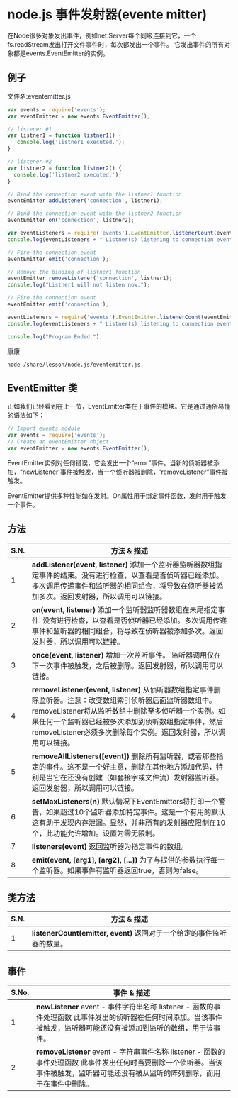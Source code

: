 # node.js 事件发射器(evente mitter)

在Node很多对象发出事件，例如net.Server每个同级连接到它，一个fs.readStream发出打开文件事件时，每次都发出一个事件。 它发出事件的所有对象都是events.EventEmitter的实例。

## 	例子

文件名:eventemitter.js

```js
var events = require('events');
var eventEmitter = new events.EventEmitter();

// listener #1
var listner1 = function listner1() {
   console.log('listner1 executed.');
}

// listener #2
var listner2 = function listner2() {
  console.log('listner2 executed.');
}

// Bind the connection event with the listner1 function
eventEmitter.addListener('connection', listner1);

// Bind the connection event with the listner2 function
eventEmitter.on('connection', listner2);

var eventListeners = require('events').EventEmitter.listenerCount(eventEmitter,'connection');
console.log(eventListeners + " Listner(s) listening to connection event");

// Fire the connection event 
eventEmitter.emit('connection');

// Remove the binding of listner1 function
eventEmitter.removeListener('connection', listner1);
console.log("Listner1 will not listen now.");

// Fire the connection event 
eventEmitter.emit('connection');

eventListeners = require('events').EventEmitter.listenerCount(eventEmitter,'connection');
console.log(eventListeners + " Listner(s) listening to connection event");

console.log("Program Ended.");
```

康康

```
node /share/lesson/node.js/eventemitter.js
```

## EventEmitter 类

正如我们已经看到在上一节，EventEmitter类在于事件的模块。它是通过通俗易懂的语法如下：

```js
// Import events module
var events = require('events');
// Create an eventEmitter object
var eventEmitter = new events.EventEmitter();
```

EventEmitter实例对任何错误，它会发出一个“error”事件。当新的侦听器被添加，“newListener'事件被触发，当一个侦听器被删除，'removeListener”事件被触发。

EventEmitter提供多种性能如在发射。On属性用于绑定事件函数，发射用于触发一个事件。

## 	方法

| S.N. | 方法 & 描述                                                  |
| ---- | ------------------------------------------------------------ |
| 1    | **addListener(event, listener)**  			添加一个监听器监听器数组指定事件的结束。没有进行检查，以查看是否侦听器已经添加。多次调用传递事件和监听器的相同组合，将导致在侦听器被添加多次。返回发射器，所以调用可以链接。 |
| 2    | **on(event, listener)**  			添加一个监听器监听器数组在未尾指定事件. 没有进行检查，以查看是否侦听器已经添加。多次调用传递事件和监听器的相同组合，将导致在侦听器被添加多次。返回发射器，所以调用可以链接。 |
| 3    | **once(event, listener)**  			增加一次监听事件。 监听器调用仅在下一次事件被触发，之后被删除。返回发射器，所以调用可以链接。 |
| 4    | **removeListener(event, listener)**  			从侦听器数组指定事件删除监听器。注意：改变数组索引侦听器后面监听器数组中。removeListener将从监听数组中删除至多侦听器一个实例。如果任何一个监听器已经被多次添加到侦听数组指定事件，然后removeListener必须多次删除每个实例。返回发射器，所以调用可以链接。 |
| 5    | **removeAllListeners([event])**  			删除所有监听器，或者那些指定的事件。这不是一个好主意，删除在其他地方添加代码，特别是当它在还没有创建（如套接字或文件流）发射器监听器。 返回发射器，所以调用可以链接。 |
| 6    | **setMaxListeners(n)**  			默认情况下EventEmitters将打印一个警告，如果超过10个监听器添加特定事件。这是一个有用的默认这有助于发现内存泄漏。显然，并非所有的发射器应限制在10个，此功能允许增加。设置为零无限制。 |
| 7    | **listeners(event)**  			返回监听器为指定事件的数组。 |
| 8    | **emit(event, [arg1], [arg2], [...])**  			为了与提供的参数执行每一个监听器。如果事件有监听器返回true，否则为false。 |

## 	类方法

| S.N. | 方法 & 描述                                                  |
| ---- | ------------------------------------------------------------ |
| 1    | **listenerCount(emitter, event)**  返回对于一个给定的事件监听器的数量。 |

## 	事件

| S.No. | 事件 & 描述                                                  |
| ----- | ------------------------------------------------------------ |
| 1     | **newListener**  		event - 事件字符串名称 		listener - 函数的事件处理函数 		此事件发出的侦听器在任何时间添加。当该事件被触发，监听器可能还没有被添加到监听的数组，用于该事件。 |
| 2     | **removeListener**  	event - 字符串事件名称 				 				 					 						listener - 函数的事件处理函数 	此事件发出任何时当要删除一个侦听器。当该事件被触发，监听器可能还没有被从监听的阵列删除，而用于在事件中删除。 |

